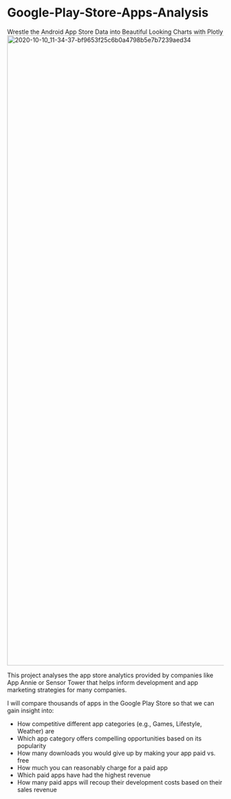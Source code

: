 # Google-Play-Store-Apps-Analysis
Wrestle the Android App Store Data into Beautiful Looking Charts with Plotly
<img width="1465" alt="2020-10-10_11-34-37-bf9653f25c6b0a4798b5e7b7239aed34" src="https://user-images.githubusercontent.com/69461406/228744953-7411fa0b-5cf0-4cc1-8271-ac5ae197984f.png">


This project analyses the app store analytics provided by companies like App Annie or Sensor Tower that helps inform development and app marketing strategies for many companies.

I will compare thousands of apps in the Google Play Store so that we can gain insight into:
- How competitive different app categories (e.g., Games, Lifestyle, Weather) are
- Which app category offers compelling opportunities based on its popularity
- How many downloads you would give up by making your app paid vs. free
- How much you can reasonably charge for a paid app
- Which paid apps have had the highest revenue
- How many paid apps will recoup their development costs based on their sales revenue

